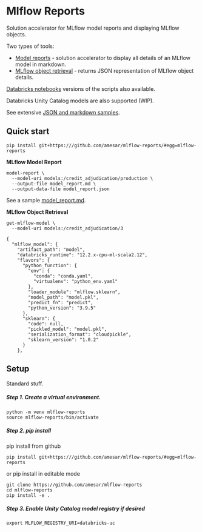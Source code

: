 # Mlflow Reports

Solution  accelerator for MLflow model reports and displaying MLflow objects.

Two types of tools:
* [Model reports](README_model_reports.md) - solution  accelerator to display all details of an MLflow model in markdown.
* [MLflow object retrieval](README_objects.md) - returns JSON representation of MLflow object details.

[Databricks notebooks](databricks_notebooks/README.md) versions of the scripts also available.

Databricks Unity Catalog models are also supported (WIP).

See extensive [JSON and markdown samples](samples/databricks/README.md).

## Quick start

```
pip install git+https:///github.com/amesar/mlflow-reports/#egg=mlflow-reports

```

**MLflow Model Report**
```
model-report \
  --model-uri models:/credit_adjudication/production \
  --output-file model_report.md \
  --output-data-file model_report.json
```

See a sample [model_report.md](samples/databricks/model_reports/credit_adjudication/report.md).

**MLflow Object Retrieval**
```
get-mlflow-model \
  --model-uri models:/credit_adjudication/3
```
```
{         
  "mlflow_model": {
    "artifact_path": "model",
    "databricks_runtime": "12.2.x-cpu-ml-scala2.12",
    "flavors": {
      "python_function": {
        "env": {
          "conda": "conda.yaml",
          "virtualenv": "python_env.yaml"
        },
        "loader_module": "mlflow.sklearn",
        "model_path": "model.pkl",
        "predict_fn": "predict",
        "python_version": "3.9.5"
      },
      "sklearn": {
        "code": null,
        "pickled_model": "model.pkl",
        "serialization_format": "cloudpickle",
        "sklearn_version": "1.0.2"
      }
    },
```


## Setup 

Standard stuff.

##### Step 1. Create a virtual environment.
```
python -m venv mlflow-reports
source mlflow-reports/bin/activate
```

##### Step 2. pip install

pip install from github
```
pip install git+https:///github.com/amesar/mlflow-reports/#egg=mlflow-reports
```

or pip install in editable mode
```
git clone https://github.com/amesar/mlflow-reports
cd mlflow-reports
pip install -e .
```

##### Step 3. Enable Unity Catalog model registry if desired

```
export MLFLOW_REGISTRY_URI=databricks-uc
```
